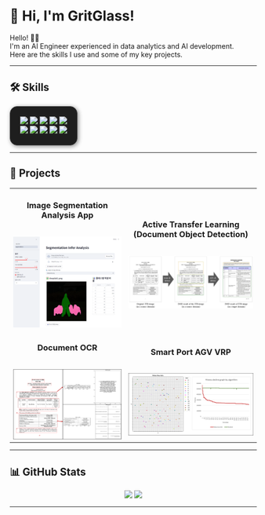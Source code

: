 # 👋 Hi, I'm GritGlass!
    
Hello! 🚀✨  
I'm an AI Engineer experienced in data analytics and AI development.  
Here are the skills I use and some of my key projects.    


            
---

## 🛠 Skills

<div align="center" style="border: 1px solid #444; border-radius: 15px; padding: 20px; background-color: #1e1e1e; box-shadow: 2px 2px 8px #888; display: inline-block;">

  <!-- 1번째 줄 -->
  <img src="https://img.shields.io/badge/Python-3776AB?style=for-the-badge&logo=python&logoColor=white"/>
  <img src="https://img.shields.io/badge/MySQL-4479A1?style=for-the-badge&logo=mysql&logoColor=white"/>
  <img src="https://img.shields.io/badge/PyTorch-EE4C2C?style=for-the-badge&logo=pytorch&logoColor=white"/>
  <img src="https://img.shields.io/badge/Pandas-150458?style=for-the-badge&logo=pandas&logoColor=white"/>
  <img src="https://img.shields.io/badge/Plotly-3F4F75?style=for-the-badge&logo=plotly&logoColor=white"/>
  
  <br/>

  <!-- 2번째 줄 -->
  <img src="https://img.shields.io/badge/AWS-232F3E?style=for-the-badge&logo=amazon-aws&logoColor=white"/>
  <img src="https://img.shields.io/badge/Streamlit-FF4B4B?style=for-the-badge&logo=streamlit&logoColor=white"/>
  <img src="https://img.shields.io/badge/Matplotlib-11557c?style=for-the-badge&logo=plotly&logoColor=white"/>
  <img src="https://img.shields.io/badge/Seaborn-4B8BBE?style=for-the-badge&logo=python&logoColor=white"/>
  <img src="https://img.shields.io/badge/Polars-5A0FC8?style=for-the-badge&logo=rust&logoColor=white"/>

</div>

---

## 📌 Projects

<table align="center">
  <tr>
    <td align="center">
      <h3>Image Segmentation Analysis App</h3>
      <br/>
      <a href="https://github.com/GritGlass/AI-portfolio/tree/master/segmentation_analizer">
        <img src="https://github.com/GritGlass/AI-portfolio/blob/416ada79f311d805c76e98124e2e8e562b024002/segmentation_analizer/assets/analizer.png" width="340" />
      </a>  
    </td>
    <td align="center">
      <h3>Active Transfer Learning (Document Object Detection)</h3>
      <br/>
      <a href="https://github.com/GritGlass/AI-portfolio/tree/master/active_learning_object_detection">
        <img src="https://github.com/GritGlass/AI-portfolio/blob/5b43ed9b6da8edee690fcbf53bbaea364537fcfa/active_learning_object_detection/assets/example.png" width="340" />
      </a>
    </td>
  </tr>
  <tr>
    <td align="center">
      <h3>Document OCR</h3>
      <br/>
      <a href="https://github.com/GritGlass/AI-portfolio/tree/master/OCR">
        <img src="https://github.com/GritGlass/AI-portfolio/blob/3a4e16a130a4b0aba49cca62070fb28ec93e339f/OCR/assets/OCR.png" width="340" />
      </a>
    </td>
    <td align="center">
      <h3>Smart Port AGV VRP</h3>
      <br/>
      <a href="https://github.com/GritGlass/AI-portfolio/tree/master/AGV_VRP">
        <img src="https://github.com/GritGlass/AI-portfolio/blob/376ed2f26fa16dc6b7fa5ebc5de17fe0d4661999/AGV_VRP/assets/img2.png" width="340" />
      </a>
    </td>
  </tr>
</table>

---

## 📊 GitHub Stats

<p align="center">
  <img src="https://github-readme-stats.vercel.app/api?username=GritGlass&show_icons=true&theme=tokyonight" height="160"/>
  <img src="https://github-readme-stats.vercel.app/api/top-langs/?username=GritGlass&layout=compact&theme=tokyonight" height="160"/>
</p>



            
---

        

